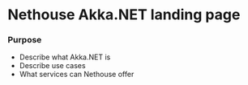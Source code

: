 # Nethouse Akka.NET landing page

### Purpose

* Describe what Akka.NET is
* Describe use cases
* What services can Nethouse offer


